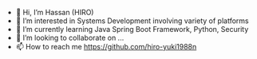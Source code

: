 - 👋 Hi, I’m Hassan (HIRO)
- 👀 I’m interested in Systems Development involving variety of platforms
- 🌱 I’m currently learning Java Spring Boot Framework, Python, Security
- 💞️ I’m looking to collaborate on ...
- 📫 How to reach me https://github.com/hiro-yuki1988n

<!---
hiro-yuki1988n/hiro-yuki1988n is a ✨ special ✨ repository because its `README.md` (this file) appears on your GitHub profile.
You can click the Preview link to take a look at your changes.
--->
